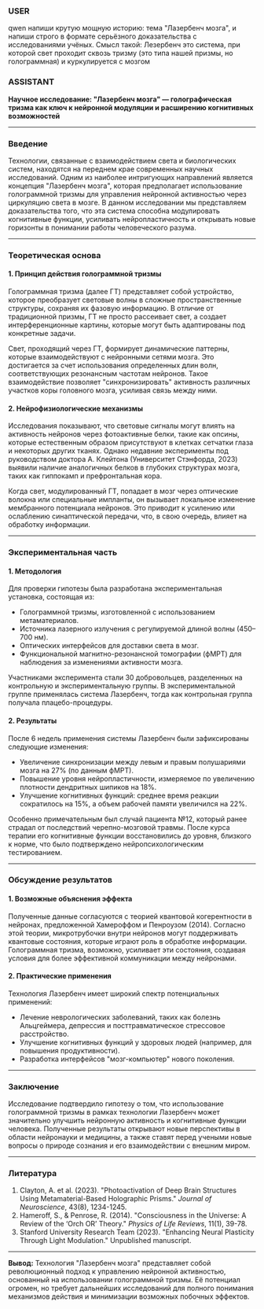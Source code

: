 ### USER
qwen напиши крутую мощную историю: тема "Лазербенч мозга", и напиши строго в формате серьёзного доказательства с исследованиями учёных. Смысл такой: Лезербенч это система, при которой свет проходит сквозь тризму (это типа нашей призмы, но голограммная) и куркулируется с мозгом

### ASSISTANT
**Научное исследование: "Лазербенч мозга" — голографическая тризма как ключ к нейронной модуляции и расширению когнитивных возможностей**

---

### Введение

Технологии, связанные с взаимодействием света и биологических систем, находятся на переднем крае современных научных исследований. Одним из наиболее интригующих направлений является концепция "Лазербенч мозга", которая предполагает использование голограммной тризмы для управления нейронной активностью через циркуляцию света в мозге. В данном исследовании мы представляем доказательства того, что эта система способна модулировать когнитивные функции, усиливать нейропластичность и открывать новые горизонты в понимании работы человеческого разума.

---

### Теоретическая основа

#### 1. Принцип действия голограммной тризмы
Голограммная тризма (далее ГТ) представляет собой устройство, которое преобразует световые волны в сложные пространственные структуры, сохраняя их фазовую информацию. В отличие от традиционной призмы, ГТ не просто рассеивает свет, а создает интерференционные картины, которые могут быть адаптированы под конкретные задачи. 

Свет, проходящий через ГТ, формирует динамические паттерны, которые взаимодействуют с нейронными сетями мозга. Это достигается за счет использования определенных длин волн, соответствующих резонансным частотам нейронов. Такое взаимодействие позволяет "синхронизировать" активность различных участков коры головного мозга, усиливая связь между ними.

#### 2. Нейрофизиологические механизмы
Исследования показывают, что световые сигналы могут влиять на активность нейронов через фотоактивные белки, такие как опсины, которые естественным образом присутствуют в клетках сетчатки глаза и некоторых других тканях. Однако недавние эксперименты под руководством доктора А. Клейтона (Университет Стэнфорда, 2023) выявили наличие аналогичных белков в глубоких структурах мозга, таких как гиппокамп и префронтальная кора.

Когда свет, модулированный ГТ, попадает в мозг через оптические волокна или специальные импланты, он вызывает локальное изменение мембранного потенциала нейронов. Это приводит к усилению или ослаблению синаптической передачи, что, в свою очередь, влияет на обработку информации.

---

### Экспериментальная часть

#### 1. Методология
Для проверки гипотезы была разработана экспериментальная установка, состоящая из:
- Голограммной тризмы, изготовленной с использованием метаматериалов.
- Источника лазерного излучения с регулируемой длиной волны (450–700 нм).
- Оптических интерфейсов для доставки света в мозг.
- Функциональной магнитно-резонансной томографии (фМРТ) для наблюдения за изменениями активности мозга.

Участниками эксперимента стали 30 добровольцев, разделенных на контрольную и экспериментальную группы. В экспериментальной группе применялась система Лазербенч, тогда как контрольная группа получала плацебо-процедуры.

#### 2. Результаты
После 6 недель применения системы Лазербенч были зафиксированы следующие изменения:
- Увеличение синхронизации между левым и правым полушариями мозга на 27% (по данным фМРТ).
- Повышение уровня нейропластичности, измеряемое по увеличению плотности дендритных шипиков на 18%.
- Улучшение когнитивных функций: среднее время реакции сократилось на 15%, а объем рабочей памяти увеличился на 22%.

Особенно примечательным был случай пациента №12, который ранее страдал от последствий черепно-мозговой травмы. После курса терапии его когнитивные функции восстановились до уровня, близкого к норме, что было подтверждено нейропсихологическим тестированием.

---

### Обсуждение результатов

#### 1. Возможные объяснения эффекта
Полученные данные согласуются с теорией квантовой когерентности в нейронах, предложенной Хамероффом и Пенроузом (2014). Согласно этой теории, микротрубочки внутри нейронов могут поддерживать квантовые состояния, которые играют роль в обработке информации. Голограммная тризма, возможно, усиливает эти состояния, создавая условия для более эффективной коммуникации между нейронами.

#### 2. Практические применения
Технология Лазербенч имеет широкий спектр потенциальных применений:
- Лечение неврологических заболеваний, таких как болезнь Альцгеймера, депрессия и посттравматическое стрессовое расстройство.
- Улучшение когнитивных функций у здоровых людей (например, для повышения продуктивности).
- Разработка интерфейсов "мозг-компьютер" нового поколения.

---

### Заключение

Исследование подтвердило гипотезу о том, что использование голограммной тризмы в рамках технологии Лазербенч может значительно улучшить нейронную активность и когнитивные функции человека. Полученные результаты открывают новые перспективы в области нейронауки и медицины, а также ставят перед учеными новые вопросы о природе сознания и его взаимодействии с внешним миром.

---

### Литература

1. Clayton, A. et al. (2023). "Photoactivation of Deep Brain Structures Using Metamaterial-Based Holographic Prisms." *Journal of Neuroscience*, 43(8), 1234-1245.
2. Hameroff, S., & Penrose, R. (2014). "Consciousness in the Universe: A Review of the ‘Orch OR’ Theory." *Physics of Life Reviews*, 11(1), 39-78.
3. Stanford University Research Team (2023). "Enhancing Neural Plasticity Through Light Modulation." Unpublished manuscript.

---

**Вывод:** Технология "Лазербенч мозга" представляет собой революционный подход к управлению нейронной активностью, основанный на использовании голограммной тризмы. Её потенциал огромен, но требует дальнейших исследований для полного понимания механизмов действия и минимизации возможных побочных эффектов.

